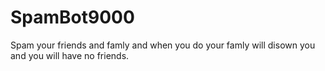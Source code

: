 # SpamBot9000
Spam your friends and famly and when you do your famly will disown you and you will have no friends.

